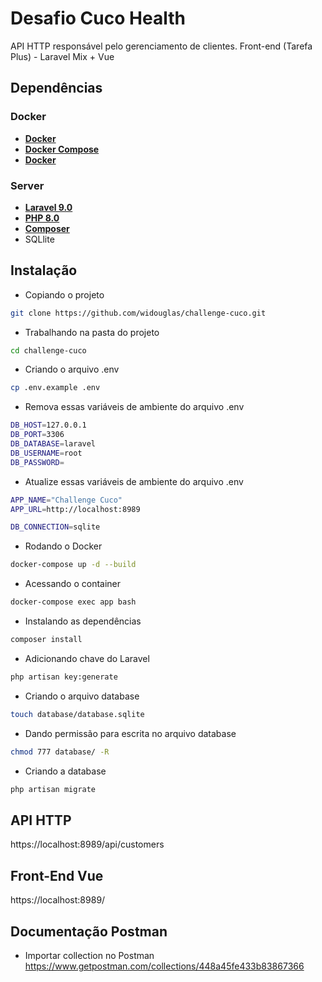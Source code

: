 # Desafio Cuco Health

API HTTP responsável pelo gerenciamento de clientes.
Front-end (Tarefa Plus) - Laravel Mix + Vue

## Dependências

### Docker
- **[Docker](https://docs.docker.com/install/)**
- **[Docker Compose](https://docs.docker.com/compose/install/)**
- **[Docker](https://git-scm.com/downloads)**

### Server
- **[Laravel 9.0](https://laravel.com/)**
- **[PHP 8.0](http://php.net/)**
- **[Composer](https://getcomposer.org/)**
- SQLlite

## Instalação
- Copiando o projeto
```sh
git clone https://github.com/widouglas/challenge-cuco.git 
```

- Trabalhando na pasta do projeto
```sh
cd challenge-cuco
```

- Criando o arquivo .env
```sh
cp .env.example .env
```

- Remova essas variáveis de ambiente do arquivo .env
```sh
DB_HOST=127.0.0.1
DB_PORT=3306
DB_DATABASE=laravel
DB_USERNAME=root
DB_PASSWORD=
```

- Atualize essas variáveis de ambiente do arquivo .env
```sh
APP_NAME="Challenge Cuco"
APP_URL=http://localhost:8989

DB_CONNECTION=sqlite
```

- Rodando o Docker
```sh
docker-compose up -d --build
```

- Acessando o container
```sh
docker-compose exec app bash
```

- Instalando as dependências 
```sh
composer install 
```

- Adicionando chave do Laravel
```sh
php artisan key:generate
```

- Criando o arquivo database
```sh
touch database/database.sqlite
```

- Dando permissão para escrita no arquivo database
```sh
chmod 777 database/ -R
```

- Criando a database
```sh
php artisan migrate
```

## API HTTP
https://localhost:8989/api/customers

## Front-End Vue
https://localhost:8989/

## Documentação Postman
- Importar collection no Postman
https://www.getpostman.com/collections/448a45fe433b83867366

